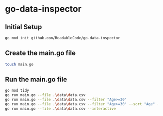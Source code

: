 # go-data-inspector

## Initial Setup

```bash
go mod init github.com/ReadableCode/go-data-inspector
```

## Create the main.go file

```bash
touch main.go
```

## Run the main.go file

```bash
go mod tidy
go run main.go --file .\data\data.csv
go run main.go --file .\data\data.csv --filter "Age>=30"
go run main.go --file .\data\data.csv --filter "Age>=30" --sort "Age" --desc
go run main.go --file .\data\data.csv --interactive
```
